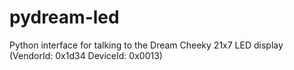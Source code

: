 pydream-led
===========

Python interface for talking to the Dream Cheeky 21x7 LED display (VendorId: 0x1d34 DeviceId: 0x0013)

